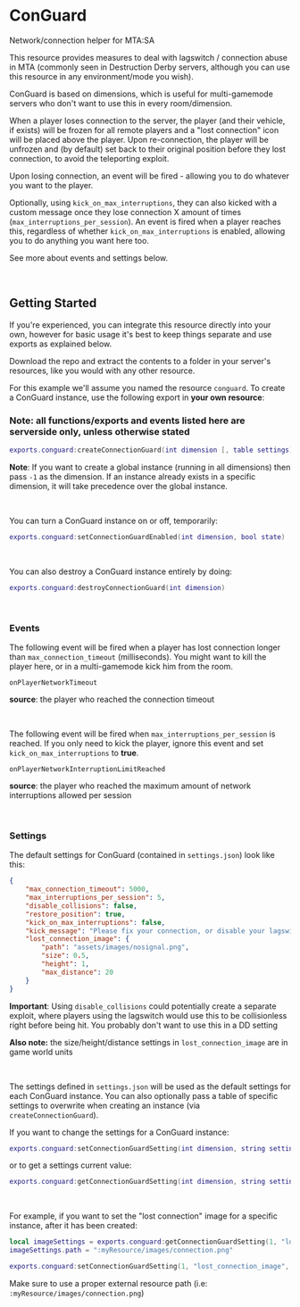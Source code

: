 # ConGuard
Network/connection helper for MTA:SA

This resource provides measures to deal with lagswitch / connection abuse in MTA (commonly seen in Destruction Derby servers, although you can use this resource in any environment/mode you wish).

ConGuard is based on dimensions, which is useful for multi-gamemode servers who don't want to use this in every room/dimension.

When a player loses connection to the server, the player (and their vehicle, if exists) will be frozen for all remote players and a "lost connection" icon will be placed above the player. Upon re-connection, the player will be unfrozen and (by default) set back to their original position before they lost connection, to avoid the teleporting exploit.

Upon losing connection, an event will be fired - allowing you to do whatever you want to the player. 

Optionally, using `kick_on_max_interruptions`, they can also kicked with a custom message once they lose connection X amount of times (`max_interruptions_per_session`).
An event is fired when a player reaches this, regardless of whether `kick_on_max_interruptions` is enabled, allowing you to do anything you want here too.

See more about events and settings below.

&nbsp;

## Getting Started

If you're experienced, you can integrate this resource directly into your own, however for basic usage it's best to keep things separate and use exports as explained below.

Download the repo and extract the contents to a folder in your server's resources, like you would with any other resource.

For this example we'll assume you named the resource `conguard`. To create a ConGuard instance, use the following export in **your own resource**:

### Note: all functions/exports and events listed here are serverside only, unless otherwise stated

```lua
exports.conguard:createConnectionGuard(int dimension [, table settings])
```

**Note**: If you want to create a global instance (running in all dimensions) then pass `-1` as the dimension. If an instance already exists in a specific dimension, it will take precedence over the global instance.

&nbsp;

You can turn a ConGuard instance on or off, temporarily:

```lua
exports.conguard:setConnectionGuardEnabled(int dimension, bool state)
```

&nbsp;

You can also destroy a ConGuard instance entirely by doing:

```lua
exports.conguard:destroyConnectionGuard(int dimension)
```

&nbsp;

### Events

The following event will be fired when a player has lost connection longer than `max_connection_timeout` (milliseconds). You might want to kill the player here, or in a multi-gamemode kick him from the room.
```
onPlayerNetworkTimeout
```
**source**: the player who reached the connection timeout

&nbsp;

The following event will be fired when `max_interruptions_per_session` is reached. If you only need to kick the player, ignore this event and set `kick_on_max_interruptions` to **true**.
```
onPlayerNetworkInterruptionLimitReached
```
**source**: the player who reached the maximum amount of network interruptions allowed per session

&nbsp;

### Settings

The default settings for ConGuard (contained in `settings.json`) look like this:

```json
{
	"max_connection_timeout": 5000,
	"max_interruptions_per_session": 5,
	"disable_collisions": false,
	"restore_position": true,
	"kick_on_max_interruptions": false,
	"kick_message": "Please fix your connection, or disable your lagswitch!",
	"lost_connection_image": {
		"path": "assets/images/nosignal.png",
		"size": 0.5,
		"height": 1,
		"max_distance": 20
	}
}
```

**Important**: Using `disable_collisions` could potentially create a separate exploit, where players using the lagswitch would use this to be collisionless right before being hit. You probably don't want to use this in a DD setting

**Also note:** the size/height/distance settings in `lost_connection_image` are in game world units

&nbsp;

The settings defined in `settings.json` will be used as the default settings for each ConGuard instance. You can also optionally pass a table of specific settings to overwrite when creating an instance (via `createConnectionGuard`).

If you want to change the settings for a ConGuard instance:

```lua
exports.conguard:setConnectionGuardSetting(int dimension, string setting, mixed value)
```

or to get a settings current value:

```lua
exports.conguard:getConnectionGuardSetting(int dimension, string setting)
```

&nbsp;

For example, if you want to set the "lost connection" image for a specific instance, after it has been created:

```lua
local imageSettings = exports.conguard:getConnectionGuardSetting(1, "lost_connection_image")
imageSettings.path = ":myResource/images/connection.png"

exports.conguard:setConnectionGuardSetting(1, "lost_connection_image", imageSettings)
```

Make sure to use a proper external resource path (i.e: `:myResource/images/connection.png`)
